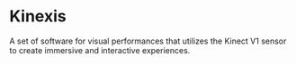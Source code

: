 # Kinexis
A set of software for visual performances that utilizes the Kinect V1 sensor to create immersive and interactive experiences.
